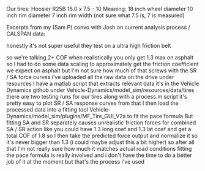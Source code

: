 Our tires:
Hoosier R25B 18.0 x 7.5 - 10
Meaning:
18 inch wheel diameter
10 inch rim diameter
7 inch rim width (not sure what 7.5 is, 7 is measured)

Excerpts from my (Sam P) convo with Josh on current analysis process / CALSPAN data:

honestly it's not super useful
they test on a ultra high friction belt

so we're talking 2+ COF
when realistically you only get 1.3 max on asphalt
so I had to do some data scaling to approximately get the friction coefficient we expect on asphalt
but I'm not sure how much of that screws with the SR / SA force curves
i've uploaded all the raw data on the drive under resources
I have a matlab script that extracts relevant data
it's in the Vehicle Dynamics github
under Vehicle-Dynamics/model_sim/resources/data/tires
there are two testing runs for our tires along with a process.m script
it's pretty easy to plot SR / SA response curves from that
I then load the processed data into a fitting tool
Vehicle-Dynamics/model_sim/plugins/MF_Tire_GUI_V2a
to fit the pace formula
But fitting SA and SR separately causes unrealistic friction forces for combined SA / SR action
like you could have 1.3 long coef and 1.3 lat coef and get a total COF of 1.8
so I then take the predicted force output and normalize it so it's never bigger than 1.3 (i could maybe adjust this a bit higher)
so after all that I'm not really sure how much it matches actual road conditions
fitting the pace formula is really involved and i don't have the time to do a better job of it at the moment but that's the process i've used
